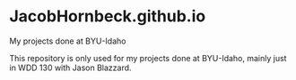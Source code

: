 # JacobHornbeck.github.io
My projects done at BYU-Idaho

This repository is only used for my projects done at BYU-Idaho, mainly just in WDD 130 with Jason Blazzard.
